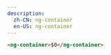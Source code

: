 ```yaml
---
description:
  zh-CN: ng-container
  en-US: ng-container
---
```


```html
<ng-container>$0</ng-container>
```